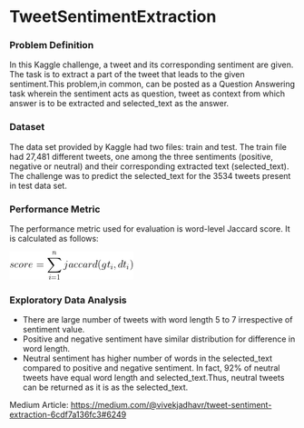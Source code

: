 # TweetSentimentExtraction

### Problem Definition 
In this Kaggle challenge, a tweet and its corresponding sentiment are given. The task is to extract a part of the tweet that leads to the given sentiment.This problem,in common, can be posted as a Question Answering task wherein the sentiment acts as question, tweet as context from which answer is to be extracted and selected_text as the answer.

### Dataset
The data set provided by Kaggle had two files: train and test. The train file had 27,481 different tweets, one among the three sentiments (positive, negative or neutral) and their corresponding extracted text (selected_text). The challenge was to predict the selected_text for the 3534 tweets present in test data set.

### Performance Metric
The performance metric used for evaluation is word-level Jaccard score. It is calculated as follows:

![Performance Metric](https://github.com/VIVEK-JADHAV/TweetSentimentExtraction/blob/master/Images/performance.png)

### Exploratory Data Analysis
- There are large number of tweets with word length 5 to 7 irrespective of sentiment value.
- Positive and negative sentiment have similar distribution for difference in word length.
- Neutral sentiment has higher number of words in the selected_text compared to positive and negative sentiment. In fact, 92% of neutral tweets have equal word length and selected_text.Thus, neutral tweets can be returned as it is as the selected_text.

Medium Article: https://medium.com/@vivekjadhavr/tweet-sentiment-extraction-6cdf7a136fc3#6249
